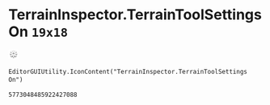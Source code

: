 # TerrainInspector.TerrainToolSettings On `19x18`
<img src="/img/TerrainInspector.TerrainToolSettings%20On.png" width=19 height=18>

``` CSharp
EditorGUIUtility.IconContent("TerrainInspector.TerrainToolSettings On")
```
```
5773048485922427088
```
